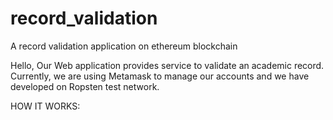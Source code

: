 # record_validation
A record validation application on ethereum blockchain

Hello,
Our Web application provides service to validate an academic record. Currently, we are using Metamask to manage our accounts and we have developed on Ropsten test network.

HOW IT WORKS:

